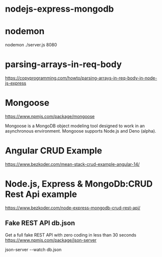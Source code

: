 # nodejs-express-mongodb

# nodemon
nodemon ./server.js 8080

# parsing-arrays-in-req-body
https://copyprogramming.com/howto/parsing-arrays-in-req-body-in-node-js-express

# Mongoose
https://www.npmjs.com/package/mongoose

Mongoose is a MongoDB object modeling tool designed to work in an asynchronous environment. Mongoose supports Node.js and Deno (alpha).

# Angular CRUD Example
https://www.bezkoder.com/mean-stack-crud-example-angular-14/

# Node.js, Express & MongoDb:CRUD Rest Api example
https://www.bezkoder.com/node-express-mongodb-crud-rest-api/

## Fake REST API db.json

Get a full fake REST API with zero coding in less than 30 seconds
https://www.npmjs.com/package/json-server

json-server --watch db.json